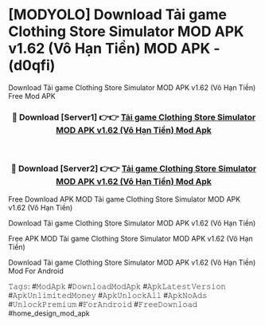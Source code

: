 # [MODYOLO] Download Tải game Clothing Store Simulator MOD APK v1.62 (Vô Hạn Tiền) MOD APK - (d0qfi)
Download Tải game Clothing Store Simulator MOD APK v1.62 (Vô Hạn Tiền) Free Mod APK

<div align="center">
<h3>🔴 Download [Server1] 👉👉 <a href="https://apk-comot.site?title=Tải_game_Clothing_Store_Simulator_MOD_APK_v1.62_(Vô_Hạn_Tiền)">Tải game Clothing Store Simulator MOD APK v1.62 (Vô Hạn Tiền) Mod Apk</a></h3><br>

<h3>🔴 Download [Server2] 👉👉 <a href="https://apk-comot.site?title=Tải_game_Clothing_Store_Simulator_MOD_APK_v1.62_(Vô_Hạn_Tiền)">Tải game Clothing Store Simulator MOD APK v1.62 (Vô Hạn Tiền) Mod Apk</a></h3>
</div>


Free Download APK MOD Tải game Clothing Store Simulator MOD APK v1.62 (Vô Hạn Tiền)

Download Tải game Clothing Store Simulator MOD APK v1.62 (Vô Hạn Tiền) 

Free APK MOD Tải game Clothing Store Simulator MOD APK v1.62 (Vô Hạn Tiền) 

Download Tải game Clothing Store Simulator MOD APK v1.62 (Vô Hạn Tiền) Mod For Android

𝚃𝚊𝚐𝚜: #𝙼𝚘𝚍𝙰𝚙𝚔 #𝙳𝚘𝚠𝚗𝚕𝚘𝚊𝚍𝙼𝚘𝚍𝙰𝚙𝚔 #𝙰𝚙𝚔𝙻𝚊𝚝𝚎𝚜𝚝𝚅𝚎𝚛𝚜𝚒𝚘𝚗 #𝙰𝚙𝚔𝚄𝚗𝚕𝚒𝚖𝚒𝚝𝚎𝚍𝙼𝚘𝚗𝚎𝚢 #𝙰𝚙𝚔𝚄𝚗𝚕𝚘𝚌𝚔𝙰𝚕𝚕 #𝙰𝚙𝚔𝙽𝚘𝙰𝚍𝚜 #𝚄𝚗𝚕𝚘𝚌𝚔𝙿𝚛𝚎𝚖𝚒𝚞𝚖 #𝙵𝚘𝚛𝙰𝚗𝚍𝚛𝚘𝚒𝚍 #𝙵𝚛𝚎𝚎𝙳𝚘𝚠𝚗𝚕𝚘𝚊𝚍 #home_design_mod_apk